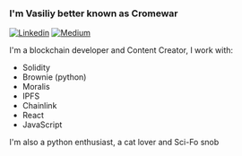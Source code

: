 <h3>I'm Vasiliy better known as Cromewar</h3>

[![Linkedin](https://img.shields.io/badge/LinkedIn-0077B5?style=for-the-badge&logo=linkedin&logoColor=white)](https://www.linkedin.com/in/cromewar/)
[![Medium](https://img.shields.io/badge/Medium-000000?style=for-the-badge&logo=medium&logoColor=white)](https://medium.com/@cromewar)

I'm a blockchain developer and Content Creator, I work with:

- Solidity
- Brownie (python)
- Moralis
- IPFS
- Chainlink
- React
- JavaScript


I'm also a python enthusiast, a cat lover and Sci-Fo snob

<!---
[![Anurag's GitHub stats](https://github-readme-stats.vercel.app/api?username=cromewar)](https://github.com/anuraghazra/github-readme-stats)


cromewar/cromewar is a ✨ special ✨ repository because its `README.md` (this file) appears on your GitHub profile.
You can click the Preview link to take a look at your changes.
--->
